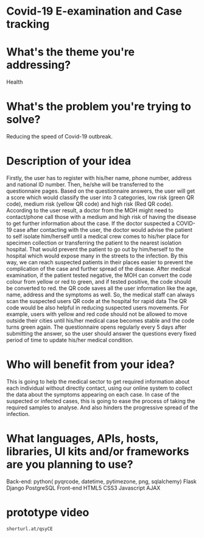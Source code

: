 # Covid-19 E-examination and Case tracking

# What's the theme you're addressing?
Health

# What's the problem you're trying to solve?
Reducing the speed of Covid-19 outbreak.

# Description of your idea
Firstly, the user has to register with his/her name, phone number, address and national ID number. Then, he/she will be transferred to the questionnaire pages. Based on the questionnaire answers, the user will get a score which would classify the user into 3 categories, low risk (green QR code), medium risk (yellow QR code) and high risk (Red QR code). According to the user result, a doctor from the MOH might need to contact/phone call those with a medium and high risk of having the disease to get further information about the case. If the doctor suspected a COVID-19 case after contacting with the user, the doctor would advise the patient to self isolate him/herself until a medical crew comes to his/her place for specimen collection or transferring the patient to the nearest isolation hospital. That would prevent the patient to go out by him/herself to the hospital which would expose many in the streets to the infection. By this way, we can reach suspected patients in their places easier to prevent the complication of the case and further spread of the disease. After medical examination, if the patient tested negative, the MOH can convert the code colour from yellow or red to green, and if tested positive, the code should be converted to red. the QR code saves all the user information like the age, name, address and the symptoms as well. So, the medical staff can always scan the suspected users QR code at the hospital for rapid data The QR code would be also helpful in reducing suspected users movements. For example, users with yellow and red code should not be allowed to move outside their cities until his/her medical case becomes stable and the code turns green again. The questionnaire opens regularly every 5 days after submitting the answer, so the user should answer the questions every fixed period of time to update his/her medical condition.

# Who will benefit from your idea?
This is going to help the medical sector to get required information about each individual without directly contact, using our online system to collect the data about the symptoms appearing on each case. In case of the suspected or infected cases, this is going to ease the process of taking the required samples to analyse. And also hinders the progressive spread of the infection.

# What languages, APIs, hosts, libraries, UI kits and/or frameworks are you planning to use?
Back-end:
	python( pyqrcode, datetime, pytimezone, png, sqlalchemy)
	Flask
	Django
	PostgreSQL
Front-end
	HTML5
	CSS3
	Javascript
	AJAX
# prototype video
	shorturl.at/qsyCE
